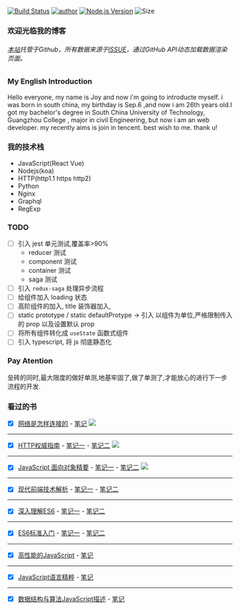 [![Build Status](https://travis-ci.org/pengliheng/pengliheng.github.io.svg?branch=master)](https://travis-ci.org/pengliheng/pengliheng.github.io)
[![author](https://img.shields.io/badge/author-peng-blue.svg)](https://github.com/pengliheng/pengliheng.github.io)
[![Node.js Version](https://img.shields.io/badge/node.js-8.7.0-blue.svg)](http://nodejs.org/download)
![Size](https://github-size-badge.herokuapp.com/pengliheng/pengliheng.github.io.svg)


### 欢迎光临我的博客

###### [本站](https://pipk.top)托管于Github，所有数据来源于[ISSUE](https://github.com/pengliheng/pengliheng.github.io/issues)，通过GitHub API动态加载数据渲染页面。

### My English Introduction
Hello everyone, my name is Joy and now i'm going to introducte myself. i was born in south china, my birthday is Sep.6 ,and now i am 26th years old.I got my bachelor's degree in South China University of Technology, Guangzhou College
, major in civil Engineering, but now i am an web developer. my recently aims is join in tencent. best wish to me. thank u!


### 我的技术栈
- JavaScript(React Vue)
- Nodejs(koa)
- HTTP(http1.1 https http2)
- Python
- Nginx
- Graphql
- RegExp

### TODO
- [ ] 引入 jest 单元测试,覆盖率>90%
    - reducer 测试
    - component 测试
    - container 测试
    - saga 测试
- [ ] 引入 `redux-saga` 处理异步流程
- [ ] 给组件加入 loading 状态
- [ ] 高阶组件的加入, title 装饰器加入,
- [ ] static prototype / static defaultProtype -> 引入 以组件为单位,严格限制传入的 prop 以及设置默认 prop
- [ ] 将所有组件转化成 `useState` 函数式组件
- [ ] 引入 typescript, 将 js 彻底静态化

### Pay Atention
垒砖的同时,最大限度的做好单测,地基牢固了,做了单测了,才能放心的进行下一步流程的开发.

### 看过的书
- [X] [网络是怎样连接的](https://book.douban.com/subject/26941639/) - [笔记](https://github.com/pengliheng/pengliheng.github.io/issues/40)
![](https://static.pipk.top/api/public/images/6075462533216409.png)

----

- [X] [HTTP权威指南](https://book.douban.com/subject/10746113/) - [笔记一](https://github.com/pengliheng/pengliheng.github.io/issues/45) - [笔记二](https://github.com/pengliheng/pengliheng.github.io/issues/52)
![](https://static.pipk.top/api/public/images/2376380500856452.png)

---

- [X] [JavaScript 面向对象精要](https://book.douban.com/subject/26352658/) - [笔记一](https://github.com/pengliheng/pengliheng.github.io/issues/29) - [笔记二](https://github.com/pengliheng/pengliheng.github.io/issues/31)
![](https://static.pipk.top/api/public/images/7833702919612766.png)

----

- [X] [现代前端技术解析](https://book.douban.com/subject/27021790/) - [笔记一](https://github.com/pengliheng/pengliheng.github.io/issues/28) - [笔记二](https://github.com/pengliheng/pengliheng.github.io/issues/58)

----

- [X] [深入理解ES6](https://book.douban.com/subject/27072230/) - [笔记一](https://github.com/pengliheng/pengliheng.github.io/issues/32) - [笔记二](https://github.com/pengliheng/pengliheng.github.io/issues/51)

-----

- [X] [ES6标准入门](https://book.douban.com/subject/26708954/) - [笔记一](https://github.com/pengliheng/pengliheng.github.io/issues/23) - [笔记二](https://github.com/pengliheng/pengliheng.github.io/issues/26)

-----

- [X] [高性能的JavaScript](https://book.douban.com/subject/5362856/) - [笔记](https://github.com/pengliheng/pengliheng.github.io/issues/15)

------

- [X] [JavaScript语言精粹](https://book.douban.com/subject/3590768/) - [笔记](https://github.com/pengliheng/pengliheng.github.io/issues/10)

------

- [X] [数据结构与算法JavaScript描述](https://book.douban.com/subject/25945449/) - [笔记](https://github.com/pengliheng/pengliheng.github.io/issues/6)


